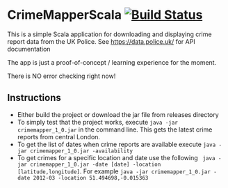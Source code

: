 # CrimeMapperScala [![Build Status](https://travis-ci.org/reactivemobile/CrimeMapperScala.svg?branch=master)](https://travis-ci.org/reactivemobile/CrimeMapperScala)
This is a simple Scala application for downloading and displaying crime report data from the UK Police. See https://data.police.uk/ for API documentation

The app is just a proof-of-concept / learning experience for the moment. 

There is NO error checking right now!

## Instructions

* Either build the project or download the jar file from releases directory
* To simply test that the project works, execute `java -jar crimemapper_1_0.jar` in the command line. This gets the latest crime reports from central London.
* To get the list of dates when crime reports are available execute `java -jar crimemapper_1_0.jar -availability`
* To get crimes for a specific location and date use the following ` java -jar crimemapper_1_0.jar -date [date] -location [latitude,longitude]`. For example `java -jar crimemapper_1_0.jar -date 2012-03 -location 51.494698,-0.015363`
